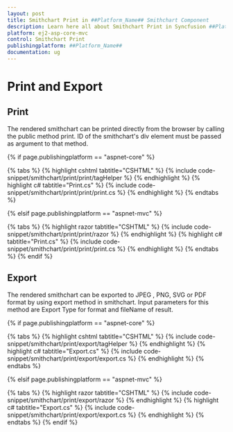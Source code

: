 ```yaml
---
layout: post
title: Smithchart Print in ##Platform_Name## Smithchart Component
description: Learn here all about Smithchart Print in Syncfusion ##Platform_Name## Smithchart component of Syncfusion Essential JS 2 and more.
platform: ej2-asp-core-mvc
control: Smithchart Print
publishingplatform: ##Platform_Name##
documentation: ug
---
```



# Print and Export

## Print

The rendered smithchart can be printed directly from the browser by calling the public method print. ID of the smithchart's div element must be passed as argument to that method.

{% if page.publishingplatform == "aspnet-core" %}

{% tabs %}
{% highlight cshtml tabtitle="CSHTML" %}
{% include code-snippet/smithchart/print/print/tagHelper %}
{% endhighlight %}
{% highlight c# tabtitle="Print.cs" %}
{% include code-snippet/smithchart/print/print/print.cs %}
{% endhighlight %}
{% endtabs %}

{% elsif page.publishingplatform == "aspnet-mvc" %}

{% tabs %}
{% highlight razor tabtitle="CSHTML" %}
{% include code-snippet/smithchart/print/print/razor %}
{% endhighlight %}
{% highlight c# tabtitle="Print.cs" %}
{% include code-snippet/smithchart/print/print/print.cs %}
{% endhighlight %}
{% endtabs %}
{% endif %}



## Export

The rendered smithchart can be exported to JPEG , PNG, SVG or PDF format by using export method in smithchart. Input parameters for this method are Export Type for format and fileName of result.

{% if page.publishingplatform == "aspnet-core" %}

{% tabs %}
{% highlight cshtml tabtitle="CSHTML" %}
{% include code-snippet/smithchart/print/export/tagHelper %}
{% endhighlight %}
{% highlight c# tabtitle="Export.cs" %}
{% include code-snippet/smithchart/print/export/export.cs %}
{% endhighlight %}
{% endtabs %}

{% elsif page.publishingplatform == "aspnet-mvc" %}

{% tabs %}
{% highlight razor tabtitle="CSHTML" %}
{% include code-snippet/smithchart/print/export/razor %}
{% endhighlight %}
{% highlight c# tabtitle="Export.cs" %}
{% include code-snippet/smithchart/print/export/export.cs %}
{% endhighlight %}
{% endtabs %}
{% endif %}

